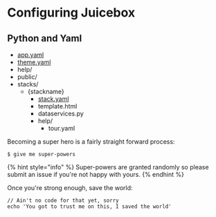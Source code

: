 # Configuring Juicebox

## Python and Yaml

* [app.yaml](app.yaml.md)
* [theme.yaml]()
* help/
* public/
* stacks/
  * {stackname}
    * [stack.yaml](stacks/stack.yaml/)
    * template.html
    * dataservices.py
    * help/
      * tour.yaml

Becoming a super hero is a fairly straight forward process:

```
$ give me super-powers
```

{% hint style="info" %}
 Super-powers are granted randomly so please submit an issue if you're not happy with yours.
{% endhint %}

Once you're strong enough, save the world:

```
// Ain't no code for that yet, sorry
echo 'You got to trust me on this, I saved the world'
```



